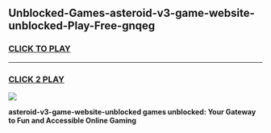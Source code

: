 
## Unblocked-Games-asteroid-v3-game-website-unblocked-Play-Free-gnqeg
<h3>
<a href="https://premium76.site?title=asteroid-v3-game-website-unblocked&ref=17A">CLICK TO PLAY</a></h3>
<hr>

<h3>
<a href="https://premium76.site?title=asteroid-v3-game-website-unblocked&ref=17A">CLICK 2 PLAY</a>
  
</h3>

<a href="https://premium76.site?title=asteroid-v3-game-website-unblocked&ref=17A"><img src="https://clearcache.store/games.png"></a>


**asteroid-v3-game-website-unblocked games unblocked: Your Gateway to Fun and Accessible Online Gaming**
